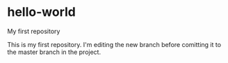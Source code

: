 # hello-world
My first repository

This is my first repository. 
I'm editing the new branch before comitting it to the master branch in the project.
